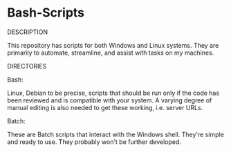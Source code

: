 Bash-Scripts
============

DESCRIPTION

This repository has scripts for both Windows and Linux systems. They are primarily to automate, streamline, and assist with tasks on my machines.

DIRECTORIES

Bash:

Linux, Debian to be precise, scripts that should be run only if the code has been reviewed and is compatible with your system. A varying degree of manual editing is also needed to get these working, i.e. server URLs.

Batch:

These are Batch scripts that interact with the Windows shell. They're simple and ready to use. They probably won't be further developed.

